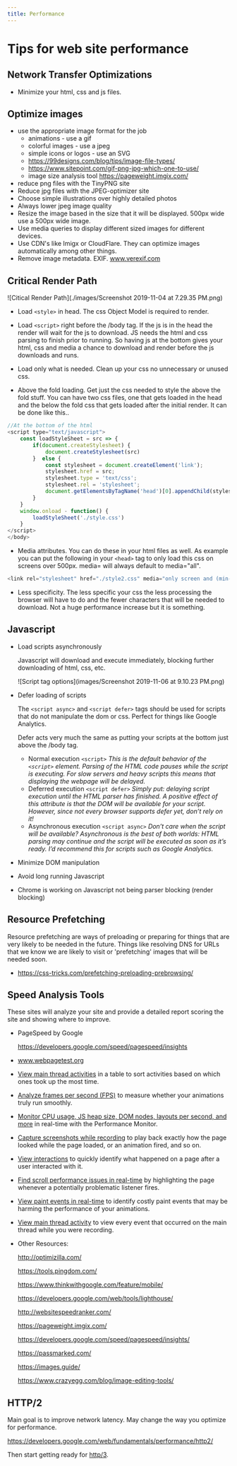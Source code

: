 ```yaml
---
title: Performance
---
```


# Tips for web site performance

## Network Transfer Optimizations

- Minimize your html, css and js files.

## Optimize images

- use the appropriate image format for the job
  - animations - use a gif
  - colorful images - use a jpeg
  - simple icons or logos - use an SVG
  - https://99designs.com/blog/tips/image-file-types/
  - https://www.sitepoint.com/gif-png-jpg-which-one-to-use/
  - image size analysis tool https://pageweight.imgix.com/
- reduce png files with the TinyPNG site
- Reduce jpg files with the JPEG-optimizer site
- Choose simple illustrations over highly detailed photos
- Always lower jpeg image quality
- Resize the image based in the size that it will be displayed. 500px wide use a 500px wide image.
- Use media queries to display different sized images for different devices.
- Use CDN's like Imigx or CloudFlare. They can optimize images automatically among other things.
- Remove image metadata. EXIF. www.verexif.com

## Critical Render Path

![Citical Render Path](./images/Screenshot 2019-11-04 at 7.29.35 PM.png)

- Load `<style>` in head. The css Object Model is required to render.

- Load `<script>` right before the /body tag. If the js is in the head the render will wait for the js to download. JS needs the html and css parsing to finish prior to running. So having js at the bottom gives your html, css and media a chance to download and render before the js downloads and runs.

- Load only what is needed. Clean up your css no unnecessary or unused css.

- Above the fold loading. Get just the css needed to style the above the fold stuff. You can have two css files, one that gets loaded in the head and the below the fold css that gets loaded after the initial render. It can be done like this..

```javascript
//At the bottom of the html
<script type="text/javascript">
    const loadStyleSheet = src => {
        if(document.createStylesheet) {
            document.createStylesheet(src)
        }  else {
            const stylesheet = document.createElement('link');
            stylesheet.href = src;
            stylesheet.type = 'text/css';
            stylesheet.rel = 'stylesheet';
            document.getElementsByTagName('head')[0].appendChild(stylesheet)
        }
    }
    window.onload - function() {
        loadStyleSheet('./style.css')
    }
</script>
</body>
```

- Media attributes. You can do these in your html files as well. As example you can put the following in your `<head>` tag to only load this css on screens over 500px. media= will always default to media="all".

```javascript
<link rel="stylesheet" href="./style2.css" media="only screen and (min-width:500px)">
```

- Less specificity. The less specific your css the less processing the browser will have to do and the fewer characters that will be needed to download. Not a huge performance increase but it is something.

## Javascript

- Load scripts asynchronously

  Javascript will download and execute immediately, blocking further downloading of html, css, etc.

  ![Script tag options](images/Screenshot 2019-11-06 at 9.10.23 PM.png)

- Defer loading of scripts

  The `<script async>` and `<script defer>` tags should be used for scripts that do not manipulate the dom or css. Perfect for things like Google Analytics.

  Defer acts very much the same as putting your scripts at the bottom just above the /body tag.

  - Normal execution `<script>`
    _This is the default behavior of the `<script>` element. Parsing of the HTML code pauses while the script is executing. For slow servers and heavy scripts this means that displaying the webpage will be delayed._
  - Deferred execution `<script defer>`
    _Simply put: delaying script execution until the HTML parser has finished. A positive effect of this attribute is that the DOM will be available for your script. However, since not every browser supports defer yet, don’t rely on it!_
  - Asynchronous execution `<script async>`
    _Don’t care when the script will be available? Asynchronous is the best of both worlds: HTML parsing may continue and the script will be executed as soon as it’s ready. I’d recommend this for scripts such as Google Analytics._

- Minimize DOM manipulation

- Avoid long running Javascript

- Chrome is working on Javascript not being parser blocking (render blocking)

## Resource Prefetching

Resource prefetching are ways of preloading or preparing for things that are very likely to be needed in the future. Things like resolving DNS for URLs that we know we are likely to visit or 'prefetching' images that will be needed soon.

- https://css-tricks.com/prefetching-preloading-prebrowsing/

## Speed Analysis Tools

These sites will analyze your site and provide a detailed report scoring the site and showing where to improve.

- PageSpeed by Google

  https://developers.google.com/speed/pagespeed/insights

- www.webpagetest.org

- [View main thread activities](https://developers.google.com/web/tools/chrome-devtools/evaluate-performance/reference#activities) in a table to sort activities based on which ones took up the most time.

- [Analyze frames per second (FPS)](https://developers.google.com/web/tools/chrome-devtools/evaluate-performance/reference#fps) to measure whether your animations truly run smoothly.

- [Monitor CPU usage, JS heap size, DOM nodes, layouts per second, and more](https://developers.google.com/web/updates/2017/11/devtools-release-notes#perf-monitor) in real-time with the Performance Monitor.

- [Capture screenshots while recording](https://developers.google.com/web/tools/chrome-devtools/evaluate-performance/reference#screenshots) to play back exactly how the page looked while the page loaded, or an animation fired, and so on.

- [View interactions](https://developers.google.com/web/tools/chrome-devtools/evaluate-performance/reference#interactions) to quickly identify what happened on a page after a user interacted with it.

- [Find scroll performance issues in real-time](https://developers.google.com/web/tools/chrome-devtools/evaluate-performance/reference#scrolling-performance-issues) by highlighting the page whenever a potentially problematic listener fires.

- [View paint events in real-time](https://developers.google.com/web/tools/chrome-devtools/evaluate-performance/reference#paint-flashing) to identify costly paint events that may be harming the performance of your animations.

- [View main thread activity](https://developers.google.com/web/tools/chrome-devtools/evaluate-performance/reference#main) to view every event that occurred on the main thread while you were recording.

- Other Resources:

  http://optimizilla.com/

  https://tools.pingdom.com/

  https://www.thinkwithgoogle.com/feature/mobile/

  https://developers.google.com/web/tools/lighthouse/

  http://websitespeedranker.com/

  https://pageweight.imgix.com/

  https://developers.google.com/speed/pagespeed/insights/

  https://passmarked.com/

  https://images.guide/

  https://www.crazyegg.com/blog/image-editing-tools/

## HTTP/2

Main goal is to improve network latency. May change the way you optimize for performance.

https://developers.google.com/web/fundamentals/performance/http2/

Then start getting ready for [http/3]( https://blog.cloudflare.com/http3-the-past-present-and-future/).